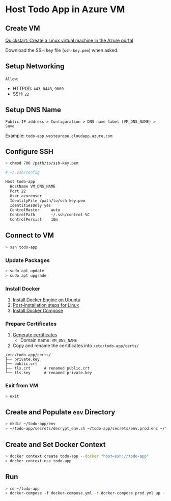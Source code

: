 # Host Todo App in Azure VM

## Create VM

[Quickstart: Create a Linux virtual machine in the Azure portal](https://docs.microsoft.com/en-us/azure/virtual-machines/linux/quick-create-portal)

Download the SSH key file (`ssh-key.pem`) when asked.

## Setup Networking

`Allow`:

- HTTP(S): `443`, `8443`, `9000`
- SSH: `22`

## Setup DNS Name

```text
Public IP address > Configuration > DNS name label (VM_DNS_NAME) > Save
```

Example: `todo-app.westeurope.cloudapp.azure.com`

## Configure SSH

```bash
> chmod 700 /path/to/ssh-key.pem
```

```bash
# ~/.ssh/config

Host todo-app
  HostName VM_DNS_NAME
  Port 22
  User azureuser
  IdentityFile /path/to/ssh-key.pem
  IdentitiesOnly yes
  ControlMaster     auto
  ControlPath       ~/.ssh/control-%C
  ControlPersist    10m
```

## Connect to VM

```bash
> ssh todo-app
```

### Update Packages

```bash
> sudo apt update
> sudo apt upgrade
```

### Install Docker

1. [Install Docker Engine on Ubuntu](https://docs.docker.com/engine/install/ubuntu/)
2. [Post-installation steps for Linux](https://docs.docker.com/engine/install/linux-postinstall/)
3. [Install Docker Compose](https://docs.docker.com/compose/install/)

### Prepare Certificates

1. [Generate certificates](certificates.md)
   - Domain name: `VM_DNS_NAME`
2. Copy and rename the certificates into `/etc/todo-app/certs/`

```text
/etc/todo-app/certs/
├── private.key
├── public.crt
├── tls.crt      # renamed public.crt
└── tls.key      # renamed private.key
```

### Exit from VM

```bash
> exit
```

## Create and Populate `env` Directory

```bash
> mkdir ~/todo-app/env
> ~/todo-app/secrets/decrypt_env.sh ~/todo-app/secrets/env.prod.enc ~/todo-app/env
```

## Create and Set Docker Context

```bash
> docker context create todo-app --docker "host=ssh://todo-app"
> docker context use todo-app
```

## Run

```bash
> cd ~/todo-app
> docker-compose -f docker-compose.yml -f docker-compose.prod.yml up --build -d
```
